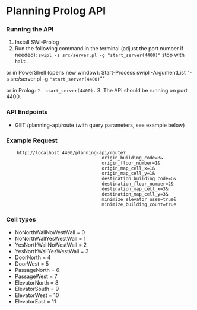 # Planning Prolog API
### Running the API
1. Install SWI-Prolog
2. Run the following command in the terminal (adjust the port number if needed):
`swipl -s src/server.pl -g "start_server(4400)"`
stop with `halt.`

or in PowerShell (opens new window):
Start-Process swipl -ArgumentList "-s src/server.pl -g `"start_server(4400)`""

or in Prolog:
`?- start_server(4400).`
3. The API should be running on port 4400.

### API Endpoints
- GET /planning-api/route (with query parameters, see example below)

### Example Request
```
	http://localhost:4400/planning-api/route?
									origin_building_code=B&
									origin_floor_number=1&
									origin_map_cell_x=1&
									origin_map_cell_y=1&
									destination_building_code=C&
									destination_floor_number=2&
									destination_map_cell_x=3&
									destination_map_cell_y=3&
									minimize_elevator_uses=true&
									minimize_building_count=true
```

### Cell types
* NoNorthWallNoWestWall = 0
* NoNorthWallYesWestWall = 1
* YesNorthWallNoWestWall = 2
* YesNorthWallYesWestWall = 3
* DoorNorth = 4
* DoorWest = 5
* PassageNorth = 6
* PassageWest = 7
* ElevatorNorth = 8
* ElevatorSouth = 9
* ElevatorWest = 10
* ElevatorEast = 11